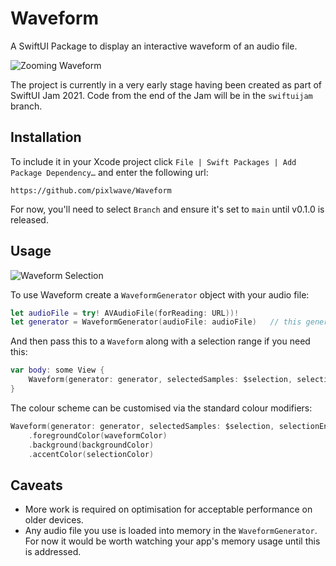# Waveform

A SwiftUI Package to display an interactive waveform of an audio file.

![Zooming Waveform](https://github.com/pixlwave/Waveform/blob/main/Images/zoom.gif?raw=true)

The project is currently in a very early stage having been created as part of SwiftUI Jam 2021. Code from the end of the Jam will be in the `swiftuijam` branch.

## Installation

To include it in your Xcode project click `File | Swift Packages | Add Package Dependency…` and enter the following url:

```
https://github.com/pixlwave/Waveform
```

For now, you'll need to select `Branch` and ensure it's set to `main` until v0.1.0 is released.

## Usage

![Waveform Selection](https://github.com/pixlwave/Waveform/blob/main/Images/select.gif?raw=true)

To use Waveform create a `WaveformGenerator` object with your audio file:

```swift
let audioFile = try! AVAudioFile(forReading: URL))!
let generator = WaveformGenerator(audioFile: audioFile)   // this generator object is observable
```

And then pass this to a `Waveform` along with a selection range if you need this:

```swift
var body: some View {
    Waveform(generator: generator, selectedSamples: $selection, selectionEnabled: .constant(true))
}
```

The colour scheme can be customised via the standard colour modifiers:

```swift
Waveform(generator: generator, selectedSamples: $selection, selectionEnabled: .constant(true))
    .foregroundColor(waveformColor)
    .background(backgroundColor)
    .accentColor(selectionColor)
```

## Caveats

- More work is required on optimisation for acceptable performance on older devices.
- Any audio file you use is loaded into memory in the `WaveformGenerator`. For now it would be worth watching your app's memory usage until this is addressed.
